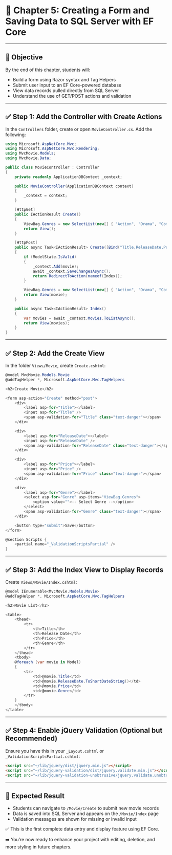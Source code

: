 
# 📘 Chapter 5: Creating a Form and Saving Data to SQL Server with EF Core

---

## 🎯 Objective

By the end of this chapter, students will:
- Build a form using Razor syntax and Tag Helpers
- Submit user input to an EF Core-powered database
- View data records pulled directly from SQL Server
- Understand the use of GET/POST actions and validation

---

## ✅ Step 1: Add the Controller with Create Actions

In the `Controllers` folder, create or open `MovieController.cs`. Add the following:

```csharp
using Microsoft.AspNetCore.Mvc;
using Microsoft.AspNetCore.Mvc.Rendering;
using MvcMovie.Models;
using MvcMovie.Data;

public class MovieController : Controller
{
    private readonly ApplicationDBContext _context;

    public MovieController(ApplicationDBContext context)
    {
        _context = context;
    }

    [HttpGet]
    public IActionResult Create()
    {
        ViewBag.Genres = new SelectList(new[] { "Action", "Drama", "Comedy", "Sci-Fi" });
        return View();
    }

    [HttpPost]
    public async Task<IActionResult> Create([Bind("Title,ReleaseDate,Price,Genre")] Movie movie)
    {
        if (ModelState.IsValid)
        {
            _context.Add(movie);
            await _context.SaveChangesAsync();
            return RedirectToAction(nameof(Index));
        }

        ViewBag.Genres = new SelectList(new[] { "Action", "Drama", "Comedy", "Sci-Fi" });
        return View(movie);
    }

    public async Task<IActionResult> Index()
    {
        var movies = await _context.Movies.ToListAsync();
        return View(movies);
    }
}
```

---

## ✅ Step 2: Add the Create View

In the folder `Views/Movie`, create `Create.cshtml`:

```csharp
@model MvcMovie.Models.Movie
@addTagHelper *, Microsoft.AspNetCore.Mvc.TagHelpers

<h2>Create Movie</h2>

<form asp-action="Create" method="post">
    <div>
        <label asp-for="Title"></label>
        <input asp-for="Title" />
        <span asp-validation-for="Title" class="text-danger"></span>
    </div>

    <div>
        <label asp-for="ReleaseDate"></label>
        <input asp-for="ReleaseDate" />
        <span asp-validation-for="ReleaseDate" class="text-danger"></span>
    </div>

    <div>
        <label asp-for="Price"></label>
        <input asp-for="Price" />
        <span asp-validation-for="Price" class="text-danger"></span>
    </div>

    <div>
        <label asp-for="Genre"></label>
        <select asp-for="Genre" asp-items="ViewBag.Genres">
            <option value="">-- Select Genre --</option>
        </select>
        <span asp-validation-for="Genre" class="text-danger"></span>
    </div>

    <button type="submit">Save</button>
</form>

@section Scripts {
    <partial name="_ValidationScriptsPartial" />
}
```

---

## ✅ Step 3: Add the Index View to Display Records

Create `Views/Movie/Index.cshtml`:

```csharp
@model IEnumerable<MvcMovie.Models.Movie>
@addTagHelper *, Microsoft.AspNetCore.Mvc.TagHelpers

<h2>Movie List</h2>

<table>
    <thead>
        <tr>
            <th>Title</th>
            <th>Release Date</th>
            <th>Price</th>
            <th>Genre</th>
        </tr>
    </thead>
    <tbody>
    @foreach (var movie in Model)
    {
        <tr>
            <td>@movie.Title</td>
            <td>@movie.ReleaseDate.ToShortDateString()</td>
            <td>@movie.Price</td>
            <td>@movie.Genre</td>
        </tr>
    }
    </tbody>
</table>
```

---

## ✅ Step 4: Enable jQuery Validation (Optional but Recommended)

Ensure you have this in your `_Layout.cshtml` or `_ValidationScriptsPartial.cshtml`:

```html
<script src="~/lib/jquery/dist/jquery.min.js"></script>
<script src="~/lib/jquery-validation/dist/jquery.validate.min.js"></script>
<script src="~/lib/jquery-validation-unobtrusive/jquery.validate.unobtrusive.min.js"></script>
```

---

## 🎯 Expected Result

- Students can navigate to `/Movie/Create` to submit new movie records
- Data is saved into SQL Server and appears on the `/Movie/Index` page
- Validation messages are shown for missing or invalid input

✅ This is the first complete data entry and display feature using EF Core.

➡️ You’re now ready to enhance your project with editing, deletion, and more styling in future chapters.
